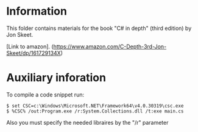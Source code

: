 Information
===========

This folder contains materials for the book "C# in depth" (third edition)
by Jon Skeet.

[Link to amazon]. (https://www.amazon.com/C-Depth-3rd-Jon-Skeet/dp/161729134X)


Auxiliary inforation
====================

To compile a code snippet run:
```
$ set CSC=c:\Windows\Microsoft.NET\Framework64\v4.0.30319\csc.exe
$ %CSC% /out:Program.exe /r:System.Collections.dll /t:exe main.cs
```

Also you must specify the needed libraires by the "/r" parameter

